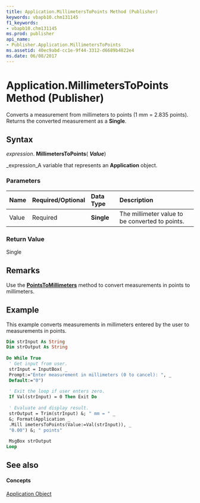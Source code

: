 ```yaml
---
title: Application.MillimetersToPoints Method (Publisher)
keywords: vbapb10.chm131145
f1_keywords:
- vbapb10.chm131145
ms.prod: publisher
api_name:
- Publisher.Application.MillimetersToPoints
ms.assetid: 40ec9abd-cc1e-9f44-3312-d6689b4822e4
ms.date: 06/08/2017
---
```



# Application.MillimetersToPoints Method (Publisher)

Converts a measurement from millimeters to points (1 mm = 2.835 points). Returns the converted measurement as a  **Single**.


## Syntax

 _expression_. **MillimetersToPoints**( **_Value_**)

 _expression_A variable that represents an  **Application** object.


### Parameters



|**Name**|**Required/Optional**|**Data Type**|**Description**|
|:-----|:-----|:-----|:-----|
|Value|Required| **Single**|The millimeter value to be converted to points.|

### Return Value

Single


## Remarks

Use the  **[PointsToMillimeters](Publisher.Application.PointsToMillimeters.md)** method to convert measurements in points to millimeters.


## Example

This example converts measurements in millimeters entered by the user to measurements in points.


```vb
Dim strInput As String 
Dim strOutput As String 
 
Do While True 
 ' Get input from user. 
 strInput = InputBox( _ 
 Prompt:="Enter measurement in millimeters (0 to cancel): ", _ 
 Default:="0") 
 
 ' Exit the loop if user enters zero. 
 If Val(strInput) = 0 Then Exit Do 
 
 ' Evaluate and display result. 
 strOutput = Trim(strInput) &; " mm = " _ 
 &; Format(Application _ 
 .Mill imetersToPoints(Value:=Val(strInput)), _ 
 "0.00") &; " points" 
 
 MsgBox strOutput 
Loop
```


## See also


#### Concepts


 [Application Object](Publisher.Application.md)

